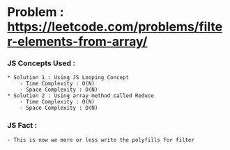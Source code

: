 

# Problem : https://leetcode.com/problems/filter-elements-from-array/

### JS Concepts Used :
    * Solution 1 : Using JS Looping Concept
        - Time Complexity : O(N)
        - Space Complexity : O(N)
    * Solution 2 : Using array method called Reduce
        - Time Complexity : O(N)
        - Space Complexity : O(N)

### JS Fact :
    - This is now we more or less write the polyfills for filter